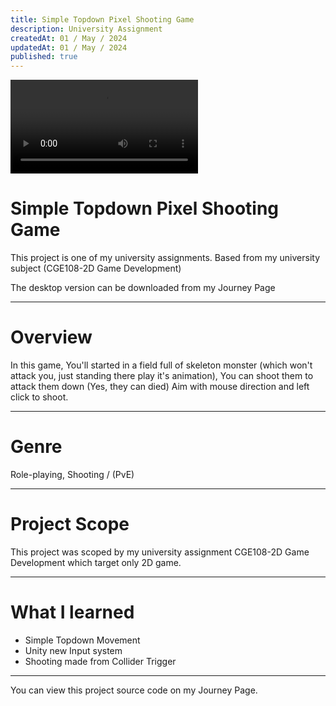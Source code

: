 ```yaml
---
title: Simple Topdown Pixel Shooting Game
description: University Assignment
createdAt: 01 / May / 2024
updatedAt: 01 / May / 2024
published: true
---
```

<video source src="https://torukun.imgix.net/CGE108-2D%20Game%20Development(1)(Reduced).mp4" autoplay loop></video>

# Simple Topdown Pixel Shooting Game
This project is one of my university assignments. Based from my university subject (CGE108-2D Game Development) 

The desktop version can be downloaded from my Journey Page

---

# Overview
In this game, You'll started in a field full of skeleton monster (which won't attack you, just standing there play it's animation), You can shoot them to attack them down (Yes, they can died)
Aim with mouse direction and left click to shoot.

---

# Genre
Role-playing, Shooting / (PvE)

---

# Project Scope
This project was scoped by my university assignment CGE108-2D Game Development which target only 2D game.

---

# What I learned
- Simple Topdown Movement
- Unity new Input system
- Shooting made from Collider Trigger

---

You can view this project source code on my Journey Page.